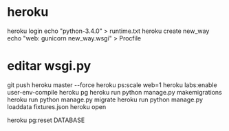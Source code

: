 # heroku

heroku login
echo "python-3.4.0" > runtime.txt
heroku create new_way
echo "web: gunicorn new_way.wsgi" > Procfile
# editar wsgi.py
git push heroku master --force
heroku ps:scale web=1
heroku labs:enable user-env-compile
heroku pg
heroku run python manage.py makemigrations
heroku run python manage.py migrate
heroku run python manage.py loaddata fixtures.json
heroku open

heroku pg:reset DATABASE

[1]: https://toolbelt.heroku.com/debian